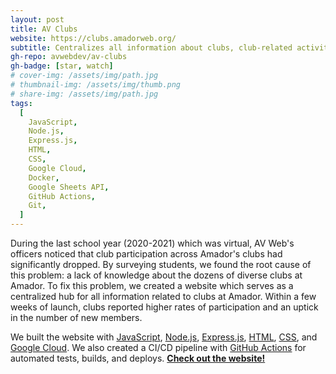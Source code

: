 ```yaml
---
layout: post
title: AV Clubs
website: https://clubs.amadorweb.org/
subtitle: Centralizes all information about clubs, club-related activities, and club applications
gh-repo: avwebdev/av-clubs
gh-badge: [star, watch]
# cover-img: /assets/img/path.jpg
# thumbnail-img: /assets/img/thumb.png
# share-img: /assets/img/path.jpg
tags:
  [
    JavaScript,
    Node.js,
    Express.js,
    HTML,
    CSS,
    Google Cloud,
    Docker,
    Google Sheets API,
    GitHub Actions,
    Git,
  ]
---
```


During the last school year (2020-2021) which was virtual, AV Web's officers noticed that club participation across Amador's clubs had significantly dropped. By surveying students, we found the root cause of this problem: a lack of knowledge about the dozens of diverse clubs at Amador. To fix this problem, we created a website which serves as a centralized hub for all information related to clubs at Amador. Within a few weeks of launch, clubs reported higher rates of participation and an uptick in the number of new members.

We built the website with [JavaScript](/tags#JavaScript), [Node.js](/tags#Node.js), [Express.js](/tags#Express.js), [HTML](/tags#HTML), [CSS](/tags#CSS), and [Google Cloud](/tags#Google%20Cloud). We also created a CI/CD pipeline with [GitHub Actions](/tags/#GitHub%20Actions) for automated tests, builds, and deploys. [**Check out the website!**](https://clubs.amadorweb.org/)
